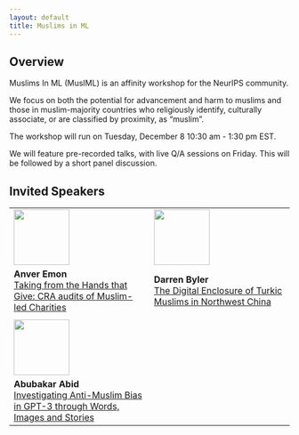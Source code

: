 ```yaml
---
layout: default
title: Muslims in ML
---
```


## Overview

Muslims In ML (MusIML) is an affinity workshop for the NeurIPS community. 

We focus on both the potential for advancement and harm to muslims and those in muslim-majority countries who religiously identify, culturally associate, or are classified by proximity, as “muslim”.

The workshop will run on Tuesday, December 8 10:30 am - 1:30 pm EST. 

We will feature pre-recorded talks, with live Q/A sessions on Friday. This will be followed by a short panel discussion.

## Invited Speakers

<table>
<tr>
<td width="50%"><img src="{{site.baseurl}}/images/anver_emon.jpg" width="100px" align="bottom"></td>
<td width="50%"><img src="{{site.baseurl}}/images/darren_byler.jpg" width="100px" align="bottom"></td>
</tr>
<tr>
<td><b>Anver Emon</b><br /><a href="talks/">Taking from the Hands that Give: CRA audits of Muslim-led Charities</a></td>
<td><b>Darren Byler</b><br /><a href="talks/">The Digital Enclosure of Turkic Muslims in Northwest China</a></td>
</tr>
<tr>
<td></td><td></td>
</tr>
<tr>
<td width="50%"><img src="{{site.baseurl}}/images/abubakar_abid.jpg" width="100px" align="bottom"></td>
<td width="50%"></td>
</tr>
<tr>
<td><b>Abubakar Abid</b><br /><a href="talks/">Investigating Anti-Muslim Bias in GPT-3 through Words, Images and Stories</a></td>
<td></td>
</tr>
</table>
